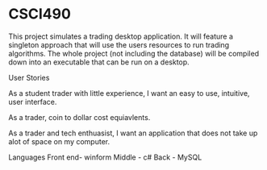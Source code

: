 # CSCI490
This project simulates a trading desktop application. It will feature a singleton approach
that will use the users resources to run trading algorithms. The whole project (not including the database)
will be compiled down into an executable that can be run on a desktop.

User Stories

As a student trader with little experience, I want an easy to use, intuitive, user interface.

As a trader, coin to dollar cost equiavlents.

As a trader and tech enthuasist, I want an application that does not take up alot of space on my computer.

Languages
Front end- winform
Middle   - c#
Back     - MySQL
